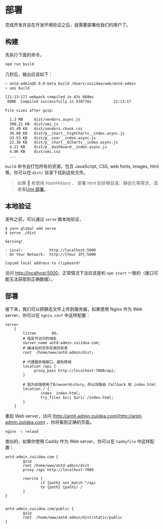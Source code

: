 # 部署

完成开发并且在开发环境验证之后，就需要部署给我们的用户了。

## 构建

先执行下面的命令，

```bash
npm run build
```

几秒后，输出应该如下：

```bash
> antd-admin@5.0.0-beta build /Users/zuiidea/web/antd-admin
> umi build

[21:13:17] webpack compiled in 43s 868ms
 DONE  Compiled successfully in 43877ms          21:13:17

File sizes after gzip:

  1.3 MB     dist/vendors.async.js
  308.21 KB  dist/umi.js
  45.49 KB   dist/vendors.chunk.css
  36.08 KB   dist/p__chart__highCharts__index.async.js
  33.53 KB   dist/p__user__index.async.js
  22.36 KB   dist/p__chart__ECharts__index.async.js
  4.21 KB    dist/p__dashboard__index.async.js
  4.06 KB    dist/umi.css
  ...
```

`build` 命令会打包所有的资源，包含 JavaScript, CSS, web fonts, images, html 等。你可以在 `dist/` 目录下找到这些文件。

> 如果  有使用 HashHistory 、 部署 html 到非根目录、静态化等需求，请查看[Umi 部署](https://umijs.org/zh/guide/deploy.html)。

## 本地验证


发布之前，可以通过 `serve` 做本地验证，

```
$ yarn global add serve
$ serve ./dist

Serving!

- Local:            http://localhost:5000
- On Your Network:  http://{Your IP}:5000

Copied local address to clipboard!

```

访问 [http://localhost:5000](http://localhost:5000)，正常情况下法应该是和 `npm start` 一致的（接口可能无法获取到正确数据）。


## 部署

接下来，我们可以把静态文件上传到服务器，如果使用 Nginx 作为 Web server，你可以在 `ngnix.conf` 中这样配置：

```
server
	{
		listen       80;
        # 指定可访问的域名
		server_name antd-admin.zuiidea.com;
        # 编译后的文件存放的目录
		root  /home/www/antd-admin/dist;

        # 代理服务端接口，避免跨域
		location /api {
			 proxy_pass http://localhost:7000/api;
		}

        # 因为前端使用了BrowserHistory，所以将路由 fallback 到 index.html
		location / {
				index  index.html;
				try_files $uri $uri/ /index.html;
		}
	}
```

重启 Web server，访问 [http://antd-admin.zuiidea.com](http://antd-admin.zuiidea.com) ，你将看到正确的页面。

```bash
nginx -s reload
```

类似的，如果你使用 Caddy 作为 Web server，你可以在 `Caddyfile` 中这样配置：

```
antd-admin.zuiidea.com {
        gzip
        root /home/www/antd-admin/dist
        proxy /api http://localhost:7000

        rewrite {
                if {path} not_match ^/api
                to {path} {path}/ /
        }
}


antd-admin.zuiidea.com/public {
        gzip
        root  /home/www/antd-admin/dist/static/public
}

```